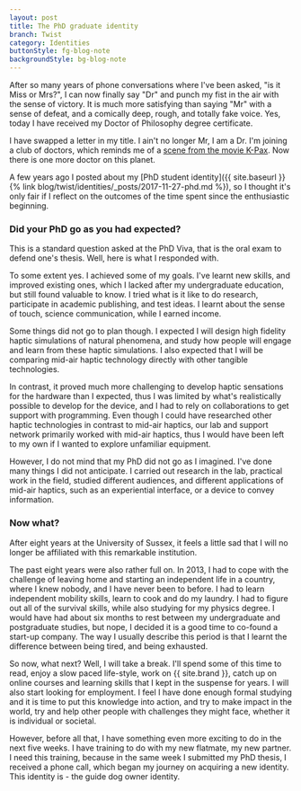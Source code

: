 ```yaml
---
layout: post
title: The PhD graduate identity
branch: Twist
category: Identities
buttonStyle: fg-blog-note
backgroundStyle: bg-blog-note
---
```


After so many years of phone conversations where I've been asked, "is it Miss or Mrs?", I can now finally say "Dr" and punch my fist in the air with the sense of victory. It is much more satisfying than saying "Mr" with a sense of defeat, and a comically deep, rough, and totally fake voice. Yes, today I have received my Doctor of Philosophy degree certificate. 
<!-- excerpt-end -->
I have swapped a letter in my title. I ain't no longer Mr, I am a Dr. I'm joining a club of doctors, which reminds me of a [scene from the movie K-Pax](https://www.youtube.com/watch?v=XABXzOrhBXI). Now there is one more doctor on this planet.

A few years ago I posted about my [PhD student identity]({{ site.baseurl }}{% link blog/twist/identities/_posts/2017-11-27-phd.md %}), so I thought it's only fair if I reflect on the outcomes of the time spent since the enthusiastic beginning.

### Did your PhD go as you had expected?

This is a standard question asked at the PhD Viva, that is the oral exam to defend one's thesis. Well, here is what I responded with.

To some extent yes. I achieved some of my goals.
I've learnt new skills, and improved existing ones, which I lacked after my undergraduate education, but still  found valuable to know.
I tried what is it like to do research, participate in academic publishing, and test ideas.
I learnt about the sense of touch, science communication, while I earned income.

Some things did not go to plan though.
I expected I will design high fidelity haptic simulations of natural phenomena, and study how people will engage and learn from these haptic simulations.
I also expected that I will be comparing mid-air haptic technology directly with other tangible technologies.

In contrast, it proved much more challenging to develop haptic sensations for the hardware than I expected, thus I was limited by what's realistically possible to develop for the device, and I had to rely on collaborations to get support with programming.
Even though I could have researched other haptic technologies in contrast to mid-air haptics, our lab and support network primarily worked with mid-air haptics, thus I would have been left to my own if I wanted to explore unfamiliar equipment.

However, I do not mind that my PhD did not go as I imagined.
I've done many things I did not anticipate.
I carried out research in the lab, practical work in the field, studied different audiences, and different applications of mid-air haptics, such as an experiential interface, or a device to convey information.

### Now what?

After eight years at the University of Sussex, it feels a little sad that I will no longer be affiliated with this remarkable institution. 

The past eight years were also rather full on. In 2013, I had to cope with the challenge of leaving home and starting an independent life in a country, where I knew nobody, and I have never been to before. I had to learn independent mobility skills, learn to cook and do my laundry. I had to figure out all of the survival skills, while also studying for my physics degree. I would have had about six months to rest between my undergraduate and postgraduate studies, but nope, I decided it is a good time to co-found a start-up company. The way I usually describe this period is that I learnt the difference between being tired, and being exhausted. 

So now, what next? Well, I will take a break. I'll spend some of this time to read, enjoy a slow paced life-style,  work on {{ site.brand }}, catch up on online courses and learning skills that I kept in the suspense for years. I will also start looking for employment. I feel I have done enough formal studying and it is time to put this knowledge into action, and try to make impact in the world, try and help other people with challenges they might face, whether it is individual or societal.

However, before all that, I have something even more exciting to do in the next five weeks. I have training to do with my new flatmate, my new partner. I need this training, because in the same week I submitted my PhD thesis, I received a phone call, which began my journey on acquiring a new identity. This identity is - the guide dog owner identity.
